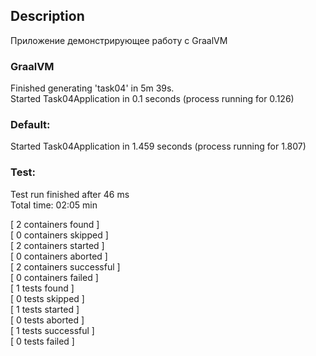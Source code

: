 ## Description

Приложение демонстрирующее работу с GraalVM

### GraalVM

Finished generating 'task04' in 5m 39s.\
Started Task04Application in 0.1 seconds (process running for 0.126)

### Default:

Started Task04Application in 1.459 seconds (process running for 1.807)

### Test: 

Test run finished after 46 ms\
Total time:  02:05 min

[         2 containers found      ]\
[         0 containers skipped    ]\
[         2 containers started    ]\
[         0 containers aborted    ]\
[         2 containers successful ]\
[         0 containers failed     ]\
[         1 tests found           ]\
[         0 tests skipped         ]\
[         1 tests started         ]\
[         0 tests aborted         ]\
[         1 tests successful      ]\
[         0 tests failed          ]


